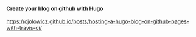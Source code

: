 #### Create your blog on github with Hugo
https://cjolowicz.github.io/posts/hosting-a-hugo-blog-on-github-pages-with-travis-ci/  
